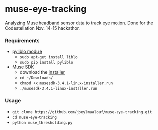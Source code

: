 # muse-eye-tracking
Analyzing Muse headband sensor data to track eye motion. Done for the Codestellation Nov. 14-15 hackathon.

### Requirements
* [pyliblo module](http://das.nasophon.de/pyliblo/)
  * `sudo apt-get install liblo`
  * `sudo pip install pyliblo`
* [Muse SDK](https://sites.google.com/a/interaxon.ca/muse-developer-site/download)
  * download the [installer](http://storage.googleapis.com/ix_downloads/musesdk-3.4.1/musesdk-3.4.1-linux-installer.run)
  * `cd ~/Downloads/`
  * `chmod +x musesdk-3.4.1-linux-installer.run`
  * `./musesdk-3.4.1-linux-installer.run`

### Usage
* `git clone https://github.com/joeylmaalouf/muse-eye-tracking.git`
* `cd muse-eye-tracking`
* `python muse_thresholding.py`
